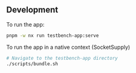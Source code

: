 ## Development

To run the app:

```bash
pnpm -w nx run testbench-app:serve
```

To run the app in a native context (SocketSupply)

```bash
# Navigate to the testbench-app directory
./scripts/bundle.sh
```
